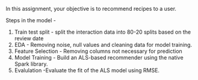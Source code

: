 In this assignment, your objective is to recommend recipes to a user. 

Steps in the model - 
1. Train test split - split the interaction data into 80-20 splits based on the review date
2. EDA - Removing noise, null values and cleaning data for model training.
3. Feature Selection - Removing columns not necessary for prediction
4. Model Training - Build an ALS-based recommender using the native Spark library.  
5. Evalulation -Evaluate the fit of the ALS model using RMSE. 
